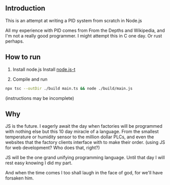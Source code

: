 Introduction
---
This is an attempt at writing a PID system from scratch in Node.js

All my experience with PID comes from From the Depths and Wikipedia, and I'm not a really good programmer.
I might attempt this in C one day. Or rust perhaps.

How to run
---------

1. Install node.js
Install [node.js-t](https://nodejs.org/)

2. Compile and run
```bash
npx tsc --outDir ./build main.ts && node ./build/main.js
```

(instructions may be incomplete)

Why
---
JS is the future. I eagerly await the day when factories will be programmed with nothing else but this 10 day miracle of a language. From the smallest temperature or humidity sensor to the million dollar PLCs, and even the websites that the factory clients interface with to make their order. (using JS for web development? Who does that, right?) 

JS will be the one grand unifying programming language. Until that day I will rest easy knowing I did my part. 

And when the time comes I too shall laugh in the face of god, for we'll have forsaken him.
